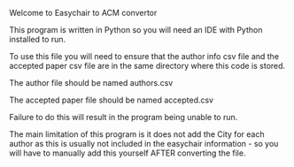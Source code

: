 Welcome to Easychair to ACM convertor

This program is written in Python so you will need an IDE with Python installed to run.

To use this file you will need to ensure that the author info csv file and the accepted paper csv file are in the same directory where this code is stored. 

The author file should be named authors.csv

The accepted paper file should be named accepted.csv

Failure to do this will result in the program being unable to run. 

The main limitation of this program is it does not add the City for each author as this is usually not included in the easychair information - so you will have to manually add this yourself AFTER converting the file. 
